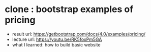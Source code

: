 # clone : bootstrap examples of pricing 
- result url: https://getbootstrap.com/docs/4.0/examples/pricing/
- lecture url: https://youtu.be/RK5foxPm5GA 
- what I learned: how to build basic website 



